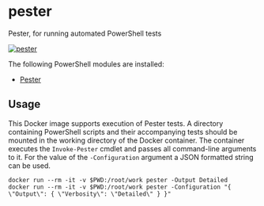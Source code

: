 # pester

Pester, for running automated PowerShell tests

[![pester][badge]][workflow]

[badge]: https://github.com/michielvoo/Docker/actions/workflows/pester.yaml/badge.svg
[workflow]: https://github.com/michielvoo/Docker/actions/workflows/pester.yaml

The following PowerShell modules are installed:

- [Pester](https://www.powershellgallery.com/packages/Pester)

## Usage

This Docker image supports execution of Pester tests. A directory containing 
PowerShell scripts and their accompanying tests should be mounted in the 
working directory of the Docker container. The container executes the 
`Invoke-Pester` cmdlet and passes all command-line arguments to it. For the 
value of the `-Configuration` argument a JSON formatted string can be used.

```
docker run --rm -it -v $PWD:/root/work pester -Output Detailed
docker run --rm -it -v $PWD:/root/work pester -Configuration "{ \"Output\": { \"Verbosity\": \"Detailed\" } }"
```
